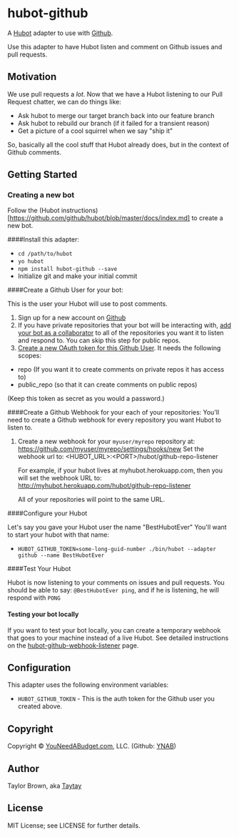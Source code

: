 # hubot-github

A [Hubot](http://hubot.github.com/) adapter to use with [Github](http://github.com).

Use this adapter to have Hubot listen and comment on Github issues and pull requests.

## Motivation

We use pull requests a _lot_.
Now that we have a Hubot listening to our Pull Request chatter, we can do things like:

- Ask hubot to merge our target branch back into our feature branch
- Ask hubot to rebuild our branch (if it failed for a transient reason)
- Get a picture of a cool squirrel when we say "ship it"

So, basically all the cool stuff that Hubot already does, but in the context of Github comments.

## Getting Started

### Creating a new bot

Follow the (Hubot instructions)[https://github.com/github/hubot/blob/master/docs/index.md] to create a new bot.

####Install this adapter:
- `cd /path/to/hubot`
- `yo hubot`
- `npm install hubot-github --save`
- Initialize git and make your initial commit

####Create a Github User for your bot:

This is the user your Hubot will use to post comments.

1. Sign up for a new account on [Github](https://github.com/)
2. If you have private repositories that your bot will be interacting with, [add your bot as a collaborator](https://help.github.com/articles/adding-collaborators-to-a-personal-repository/) to all of the repositories you want it to listen and respond to. You can skip this step for public repos.
3. [Create a new OAuth token for this Github User](https://help.github.com/articles/creating-an-access-token-for-command-line-use/). It needs the following scopes:

- repo (If you want it to create comments on private repos it has access to)
- public_repo (so that it can create comments on public repos)

(Keep this token as secret as you would a password.)

####Create a Github Webhook for your each of your repositories:
You'll need to create a Github webhook for every repository you want Hubot to listen to.

1. Create a new webhook for your `myuser/myrepo` repository at:
   https://github.com/myuser/myrepo/settings/hooks/new
   Set the webhook url to: &lt;HUBOT_URL&gt;:&lt;PORT&gt;/hubot/github-repo-listener

   For example, if your hubot lives at myhubot.herokuapp.com, then you will set the webhook URL to: http://myhubot.herokuapp.com/hubot/github-repo-listener

   All of your repositories will point to the same URL.

####Configure your Hubot

Let's say you gave your Hubot user the name "BestHubotEver"
You'll want to start your hubot with that name:

- `HUBOT_GITHUB_TOKEN=some-long-guid-number ./bin/hubot --adapter github --name BestHubotEver`

####Test Your Hubot

Hubot is now listening to your comments on issues and pull requests.
You should be able to say:
`@BestHubotEver ping`, and if he is listening, he will respond with `PONG`

#### Testing your bot locally

If you want to test your bot locally, you can create a temporary webhook that goes to your machine instead of a live Hubot. See detailed instructions on the [hubot-github-webhook-listener](hubot-github-webhook-listener) page.

## Configuration

This adapter uses the following environment variables:

 - `HUBOT_GITHUB_TOKEN` - This is the auth token for the Github user you created above.

## Copyright

Copyright &copy; [YouNeedABudget.com](http://youneedabudget.com), LLC. (Github: [YNAB](http://github.com/ynab))

## Author

Taylor Brown, aka [Taytay](http://github.com/Taytay)

## License

MIT License; see LICENSE for further details.
